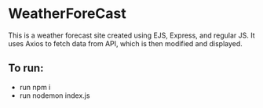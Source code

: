 # WeatherForeCast

This is a weather forecast site created using EJS, Express, and regular JS.
It uses Axios to fetch data from API, which is then modified and displayed.

## To run:
* run npm i
* run nodemon index.js
